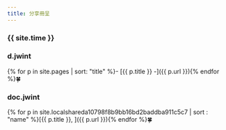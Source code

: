 ```yaml
---
title: 分享冊呈
---
```


### {{ site.time }}

### d.jwint

{% for p in site.pages | sort: "title" %}- [{{ p.title }}   -]({{ p.url }}){% endfor %}🍀

### doc.jwint

{% for p in site.localshareda10798f8b9bb16bd2baddba911c5c7 | sort : "name" %}[{{ p.title }}, ]({{ p.url }}){% endfor %}🍀


